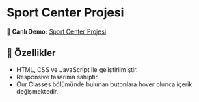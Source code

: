 # Sport Center Projesi

🔗 **Canlı Demo:** [Sport Center Projesi](https://sport-center07.netlify.app)

## 📌 Özellikler
- HTML, CSS ve JavaScript ile geliştirilmiştir.
- Responsive tasarıma sahiptir.
- Our Classes bölümünde bulunan butonlara hover olunca içerik değişmektedir.

